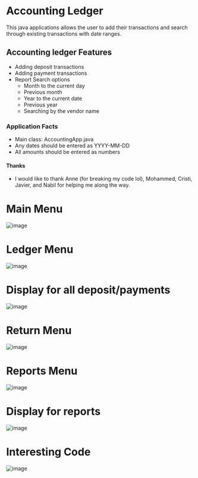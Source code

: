 # Accounting Ledger
This java applications allows the user to add their transactions and search through existing transactions with date ranges.
## Accounting ledger Features
- Adding deposit transactions
- Adding payment transactions
- Report Search options
  - Month to the current day
  - Previous month
  - Year to the current date
  - Previous year
  - Searching by the vendor name
### Application Facts
  - Main class: AccountingApp.java
  - Any dates should be entered as YYYY-MM-DD
  - All amounts should be entered as numbers
#### Thanks
- I would like to thank Anne (for breaking my code lol), Mohammed, Cristi, Javier, and Nabil for helping me along the way.

# Main Menu
![image](https://user-images.githubusercontent.com/129906864/236238676-ea7e24d4-88b6-43df-911d-eb80e767e174.png)

# Ledger Menu
![image](https://user-images.githubusercontent.com/129906864/236238847-705cc471-bc8f-4f8c-bcb0-a761d07d50cd.png)

# Display for all deposit/payments
![image](https://user-images.githubusercontent.com/129906864/236256046-295be98e-9ee4-4886-a7c4-cd7304b26a7a.png)

# Return Menu
![image](https://user-images.githubusercontent.com/129906864/236239315-bf6ec9c7-38fe-4edb-9d6c-abf9ea29b14f.png)

# Reports Menu
![image](https://user-images.githubusercontent.com/129906864/236239667-44dce1c8-7a6f-426a-9003-57abc70308f3.png)

# Display for reports
![image](https://user-images.githubusercontent.com/129906864/236239868-63df8df5-aa42-41d5-968e-3bd3efa5e6ba.png)

# Interesting Code
![image](https://user-images.githubusercontent.com/129906864/236240798-55a7d6ce-dc3e-432d-8cc6-9b9de07f78d2.png)
